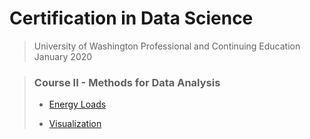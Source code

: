 # Certification in Data Science 
> University of Washington Professional and Continuing Education  
> January 2020  

> ### Course II - Methods for Data Analysis
> * [Energy Loads](https://github.com/n8sean/portfolio/blob/master/Course-02_L01_EnergyLoads.ipynb/)  
>
> * [Visualization](https://github.com/n8sean/portfolio/blob/master/Course-02_L02_Vizualization.ipynb/)  
>
